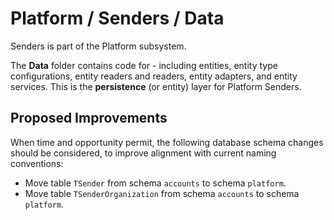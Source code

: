 # Platform / Senders / Data

Senders is part of the Platform subsystem.
  
The **Data** folder contains code for - including entities, entity type configurations, entity readers and readers, entity adapters, and entity services. This is the **persistence** (or entity) layer for Platform Senders.

## Proposed Improvements

When time and opportunity permit, the following database schema changes should be considered, to improve alignment with current naming conventions:

* Move table `TSender` from schema `accounts` to schema `platform`.
* Move table `TSenderOrganization` from schema `accounts` to schema `platform`.
